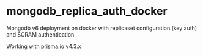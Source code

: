 # mongodb_replica_auth_docker

Mongodb v6 deployment on docker with replicaset configuration (key auth) and SCRAM authentication

Working with [prisma.io](https://www.prisma.io/) v4.3.x
